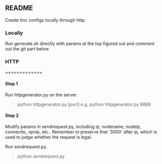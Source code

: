 ## README

Create tinc configs locally through http.

### Locally
Run generate.sh directly with params at the top figured out and comment out the git part below.

### HTTP
=============
#### Step 1
Run httpgenerator.py on the server.
> python httpgenerator.py [port]
> e.g. python httpgenerator.py 8888

#### Step 2
Modify params in sendrequest.py, including ip, nodename, nodeip, connectto, vpnip, etc.. Remember to preserve that '3000' after ip, which is used to judge whether the request is legal.

Run sendrequest.py.
> python sendrequest.py
